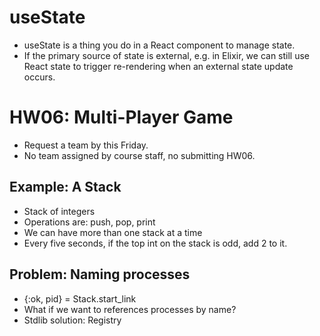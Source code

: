 

# useState

 - useState is a thing you do in a React
   component to manage state.
 - If the primary source of state is external,
   e.g. in Elixir, we can still use React
   state to trigger re-rendering when an
   external state update occurs.

# HW06: Multi-Player Game

 - Request a team by this Friday.
 - No team assigned by course staff, 
   no submitting HW06.

## Example: A Stack

 - Stack of integers
 - Operations are: push, pop, print
 - We can have more than one stack at a time
 - Every five seconds, if the top int on the
   stack is odd, add 2 to it.

## Problem: Naming processes

 - {:ok, pid} = Stack.start_link
 - What if we want to references processes
   by name?
 - Stdlib solution: Registry








